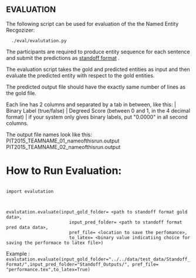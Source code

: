 ## EVALUATION  

The following script can be used for evaluation of the the Named Entity Recgozizer:
  
      ./eval/evalutation.py 

The participants are required to produce entity sequence for each sentence and submit the predictions as [standoff format](../../data/Readme.md##-The-standoff-format:) .



The evaluation script takes the gold and predicted entities as input and then evaluate the predicted entity with respect to the gold entities.


The predicted output file should have the exactly same number of lines as the gold file.


Each line has 2 columns 
  and separated by a tab in between, like this:
     | Binary Label (true/false) | Degreed Score (between 0 and 1, in the 4 decimal format) |
  if your system only gives binary labels, put "0.0000" in all second columns.  
  
  The output file names look like this:
      PIT2015_TEAMNAME_01_nameofthisrun.output 
      PIT2015_TEAMNAME_02_nameofthisrun.output      
    


How to Run Evaluation:
======


```

import evalutation



evalutation.evaluate(input_gold_folder= <path to standoff format gold data>,  
						input_pred_folder= <path to standoff format pred data data>, 
						pref_file= <location to save the perfomance>,
						to_latex= <binary value indicatiing choice for saving the performace to latex file>)

```

Example : `evalutation.evaluate(input_gold_folder="../../data/test_data/Standoff_Format/",input_pred_folder="Standoff_Outputs/", pref_file= "performance.tex",to_latex=True)`



